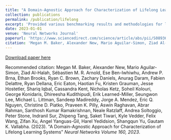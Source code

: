 ```yaml
---
title: "A Domain-Agnostic Approach for Characterization of Lifelong Learning Systems"
collection: publications
permalink: /publication/lifelong
excerpt: 'Provided various benchmarking results and methodologies for lifelong reinforcement learning'
date: 2023-01-01
venue: 'Neural Networks Journal'
paperurl: 'https://www.sciencedirect.com/science/article/abs/pii/S0893608023000072'
citation: 'Megan M. Baker, Alexander New, Mario Aguilar-Simon, Ziad Al-Halah, Sébastien M. R. Arnold, Ese Ben-Iwhiwhu, Andrew P. Brna, Ethan Brooks, Ryan C. Brown, Zachary Daniels, Anurag Daram, Fabien Delattre, Ryan Dellana, Eric Eaton, Haotian Fu, Kristen Grauman, Jesse Hostetler, Shariq Iqbal, Cassandra Kent, Nicholas Ketz, Soheil Kolouri, George Konidaris, Dhireesha Kudithipudi, Erik Learned-Miller, Seungwon Lee, Michael L. Littman, Sandeep Madireddy, Jorge A. Mendez, Eric Q. Nguyen, Christine D. Piatko, Praveen K. Pilly, Aswin Raghavan, Abrar Rahman, Santhosh Kumar Ramakrishnan, Neale Ratzlaff, Andrea Soltoggio, Peter Stone, Indranil Sur, Zhipeng Tang, Saket Tiwari, Kyle Vedder, Felix Wang, Zifan Xu, Angel Yanguas-Gil, Harel Yedidsion, Shangqun Yu, Gautam K. Vallabha. (2023). "A Domain-Agnostic Approach for Characterization of Lifelong Learning Systems" <i>Neural Networks Volume 160, 2023</i>.'
---
```


[Download paper here](https://arxiv.org/pdf/2301.07799)

Recommended citation: Megan M. Baker, Alexander New, Mario Aguilar-Simon, Ziad Al-Halah, Sébastien M. R. Arnold, Ese Ben-Iwhiwhu, Andrew P. Brna, Ethan Brooks, Ryan C. Brown, Zachary Daniels, Anurag Daram, Fabien Delattre, Ryan Dellana, Eric Eaton, Haotian Fu, Kristen Grauman, Jesse Hostetler, Shariq Iqbal, Cassandra Kent, Nicholas Ketz, Soheil Kolouri, George Konidaris, Dhireesha Kudithipudi, Erik Learned-Miller, Seungwon Lee, Michael L. Littman, Sandeep Madireddy, Jorge A. Mendez, Eric Q. Nguyen, Christine D. Piatko, Praveen K. Pilly, Aswin Raghavan, Abrar Rahman, Santhosh Kumar Ramakrishnan, Neale Ratzlaff, Andrea Soltoggio, Peter Stone, Indranil Sur, Zhipeng Tang, Saket Tiwari, Kyle Vedder, Felix Wang, Zifan Xu, Angel Yanguas-Gil, Harel Yedidsion, Shangqun Yu, Gautam K. Vallabha. (2023). "A Domain-Agnostic Approach for Characterization of Lifelong Learning Systems" <i>Neural Networks Volume 160, 2023</i>.
